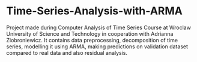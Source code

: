 # Time-Series-Analysis-with-ARMA
Project made during Computer Analysis of Time Series Course at Wroclaw University of Science and Technology in cooperation with Adrianna Ziobroniewicz.  It contains data preprocessing, decomposition of time series, modelling it using ARMA, making predictions on validation dataset compared to real data and also residual analysis.
